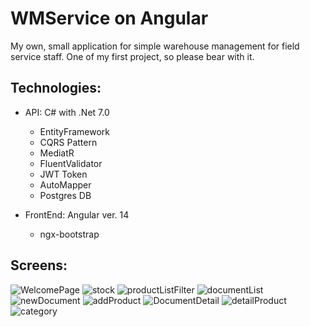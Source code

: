 # WMService on Angular

My own, small application for simple warehouse management for field service staff. One of my first project, so please bear with it.

## Technologies:
* API: C# with .Net 7.0
  * EntityFramework
  * CQRS Pattern
  * MediatR
  * FluentValidator
  * JWT Token
  * AutoMapper
  * Postgres DB
  
* FrontEnd: Angular ver. 14
  * ngx-bootstrap


## Screens:
![WelcomePage](https://github.com/krtfpls/SmallWarehouse-Management-Angular/assets/76518461/b9f1e8b0-b08b-4787-94f4-b52a0334cc58)
![stock](https://github.com/krtfpls/SmallWarehouse-Management-Angular/assets/76518461/55ef71e6-4356-4133-bdda-65cee009494a)
![productListFilter](https://github.com/krtfpls/SmallWarehouse-Management-Angular/assets/76518461/2ca4fb24-8e08-4be5-831e-6f5f57dc731f)
![documentList](https://github.com/krtfpls/SmallWarehouse-Management-Angular/assets/76518461/f058e0ed-b90f-477c-9a72-10053d837308)
![newDocument](https://github.com/krtfpls/SmallWarehouse-Management-Angular/assets/76518461/5909333a-0565-4233-92e9-c03ae852f79c)
![addProduct](https://github.com/krtfpls/SmallWarehouse-Management-Angular/assets/76518461/ca2755fc-93ba-4a12-a637-ebd10a52c13d)
![DocumentDetail](https://github.com/krtfpls/SmallWarehouse-Management-Angular/assets/76518461/ae47da98-2249-4ac8-975a-f4b156d68a31)
![detailProduct](https://github.com/krtfpls/SmallWarehouse-Management-Angular/assets/76518461/912fd7b1-582a-4b00-8c64-0148d2e85321)
![category](https://github.com/krtfpls/SmallWarehouse-Management-Angular/assets/76518461/3e45f9f9-2dfe-4378-8d46-ae28136737f0)
